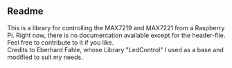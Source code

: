 ## Readme
This is a library for controlling the MAX7219 and MAX7221 from a Raspberry Pi. Right now, there is no documentation available except for the header-file.  
Feel free to contribute to it if you like.  
Credits to Eberhard Fahle, whose Library "LedControl" I used as a base and modified to suit my needs.
